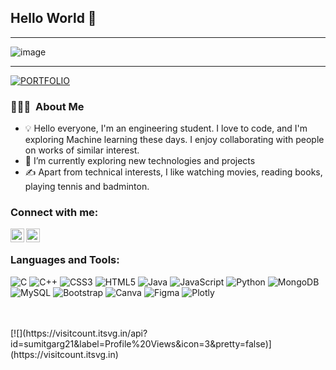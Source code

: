 <h2> Hello World 👋</h2>

-----

<p align="center">
 
![image](https://raw.githubusercontent.com/sumitgarg21/Sumit-Garg-github-profile/refs/heads/master/Black%20Technology%20LinkedIn%20Banner.png?token=GHSAT0AAAAAACYKAHUPG2EGDRBT3I6CHMJ2ZYM2X4A)

</p>

-----

[![PORTFOLIO](https://img.shields.io/badge/PORTFOLIO-red)](https://sumitgargportfolio.vercel.app)&nbsp;

### 👨🏻‍💻 &nbsp;About Me

- 💡 Hello everyone, I'm an engineering student. I love to code, and I'm exploring Machine learning these days. I enjoy collaborating with people on works of similar interest.
- 🌱 I’m currently exploring new technologies and projects
- ✍️ Apart from technical interests, I like watching movies, reading books, playing tennis and badminton.


### Connect with me:

<a href="mailto:gargaj3456@gmail.com">
  <img align="left" alt="Sumit | Email" width="22px" src="https://upload.wikimedia.org/wikipedia/commons/7/7e/Gmail_icon_(2020).svg" />
</a>

<a href="https://www.linkedin.com/in/sumit-garg-637b22193/">
  <img align="left" alt="Sumit | LinkedIn" width="22px" src="https://encrypted-tbn0.gstatic.com/images?q=tbn:ANd9GcRokEYt0yyh6uNDKL8uksVLlhZ35laKNQgZ9g&s" />
</a>

<br />

### Languages and Tools:

![C](https://img.shields.io/badge/c-%2300599C.svg?style=for-the-badge&logo=c&logoColor=white) ![C++](https://img.shields.io/badge/c++-%2300599C.svg?style=for-the-badge&logo=c%2B%2B&logoColor=white) ![CSS3](https://img.shields.io/badge/css3-%231572B6.svg?style=for-the-badge&logo=css3&logoColor=white) ![HTML5](https://img.shields.io/badge/html5-%23E34F26.svg?style=for-the-badge&logo=html5&logoColor=white) ![Java](https://img.shields.io/badge/java-%23ED8B00.svg?style=for-the-badge&logo=java&logoColor=white) ![JavaScript](https://img.shields.io/badge/javascript-%23323330.svg?style=for-the-badge&logo=javascript&logoColor=%23F7DF1E) ![Python](https://img.shields.io/badge/python-3670A0?style=for-the-badge&logo=python&logoColor=ffdd54) ![MongoDB](https://img.shields.io/badge/MongoDB-%234ea94b.svg?style=for-the-badge&logo=mongodb&logoColor=white) ![MySQL](https://img.shields.io/badge/mysql-%2300f.svg?style=for-the-badge&logo=mysql&logoColor=white) ![Bootstrap](https://img.shields.io/badge/bootstrap-%23563D7C.svg?style=for-the-badge&logo=bootstrap&logoColor=white) ![Canva](https://img.shields.io/badge/Canva-%2300C4CC.svg?style=for-the-badge&logo=Canva&logoColor=white) 	![Figma](https://img.shields.io/badge/figma-%23F24E1E.svg?style=for-the-badge&logo=figma&logoColor=white) ![Plotly](https://img.shields.io/badge/Plotly-%233F4F75.svg?style=for-the-badge&logo=plotly&logoColor=white)

<br />
<br />
[![](https://visitcount.itsvg.in/api?id=sumitgarg21&label=Profile%20Views&icon=3&pretty=false)](https://visitcount.itsvg.in)
<br />
<br />

<!-- ## 📊 Github Statistics
<p align="left"> <img src="https://github-readme-stats.vercel.app/api?username=biju-borah&langs_count=8&count_private=true&show_icons=true&theme=blue-green" alt="biju" />
<p align="left"> <img src="http://github-readme-streak-stats.herokuapp.com/?user=biju-borah&theme=github-dark&date_format=M%20j%5B%2C%20Y%5D" alt="biju" /></p>
<br> -->

<!-- ## 📚 My Skills

[![Top Langs](https://github-readme-stats.vercel.app/api/top-langs/?username=biju-borah&langs_count=8&count_private=true&layout=compact&show_icons=true&theme=blue-green)](https://github.com/biju-borah)
<br>
<br> -->
